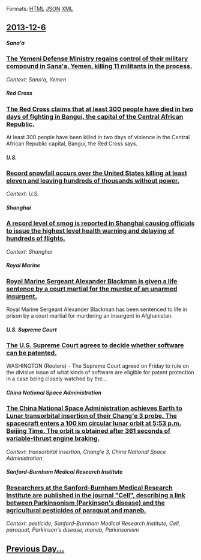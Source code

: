 
Formats: [HTML](2013/12/6/index.html)  [JSON](2013/12/6/index.json)  [XML](2013/12/6/index.xml)  

## [2013-12-6](/news/2013/12/6/index.md)

##### Sana'a
### [The Yemeni Defense Ministry regains control of their military compound in Sana'a, Yemen, killing 11 militants in the process. ](/news/2013/12/6/the-yemeni-defense-ministry-regains-control-of-their-military-compound-in-sana-a-yemen-killing-11-militants-in-the-process.md)
_Context: Sana'a, Yemen_

##### Red Cross
### [The Red Cross claims that at least 300 people have died in two days of fighting in Bangui, the capital of the Central African Republic. ](/news/2013/12/6/the-red-cross-claims-that-at-least-300-people-have-died-in-two-days-of-fighting-in-bangui-the-capital-of-the-central-african-republic.md)
At least 300 people have been killed in two days of violence in the Central African Republic capital, Bangui, the Red Cross says.

##### U.S.
### [Record snowfall occurs over the United States killing at least eleven and leaving hundreds of thousands without power. ](/news/2013/12/6/record-snowfall-occurs-over-the-united-states-killing-at-least-eleven-and-leaving-hundreds-of-thousands-without-power.md)
_Context: U.S._

##### Shanghai
### [A record level of smog is reported in Shanghai causing officials to issue the highest level health warning and delaying of hundreds of flights.](/news/2013/12/6/a-record-level-of-smog-is-reported-in-shanghai-causing-officials-to-issue-the-highest-level-health-warning-and-delaying-of-hundreds-of-fligh.md)
_Context: Shanghai_

##### Royal Marine
### [Royal Marine Sergeant Alexander Blackman is given a life sentence by a court martial for the murder of an unarmed insurgent. ](/news/2013/12/6/royal-marine-sergeant-alexander-blackman-is-given-a-life-sentence-by-a-court-martial-for-the-murder-of-an-unarmed-insurgent.md)
Royal Marine Sergeant Alexander Blackman has been sentenced to life in prison by a court martial for murdering an insurgent in Afghanistan.

##### U.S. Supreme Court
### [The U.S. Supreme Court agrees to decide whether software can be patented. ](/news/2013/12/6/the-u-s-supreme-court-agrees-to-decide-whether-software-can-be-patented.md)
WASHINGTON (Reuters) - The Supreme Court agreed on Friday to rule on the divisive issue of what kinds of software are eligible for patent protection in a case being closely watched by the...

##### China National Space Administration
### [The China National Space Administration achieves Earth to Lunar transorbital insertion of their Chang'e 3 probe. The spacecraft enters a 100 km circular lunar orbit at 5:53 p.m. Beijing Time. The orbit is obtained after 361 seconds of variable-thrust engine braking. ](/news/2013/12/6/the-china-national-space-administration-achieves-earth-to-lunar-transorbital-insertion-of-their-chang-e-3-probe-the-spacecraft-enters-a-100.md)
_Context: transorbital insertion, Chang'e 3, China National Space Administration_

##### Sanford-Burnham Medical Research Institute
### [Researchers at the Sanford-Burnham Medical Research Institute are published in the journal "Cell", describing a link between Parkinsonism (Parkinson's disease) and the agricultural pesticides of paraquat and maneb. ](/news/2013/12/6/researchers-at-the-sanford-burnham-medical-research-institute-are-published-in-the-journal-cell-describing-a-link-between-parkinsonism-p.md)
_Context: pesticide, Sanford-Burnham Medical Research Institute, Cell, paraquat, Parkinson's disease, maneb, Parkinsonism_

## [Previous Day...](/news/2013/12/5/index.md)


